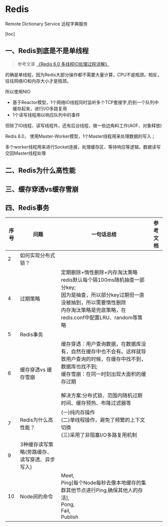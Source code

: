 # Redis
Remote Dictionary Service 远程字典服务

[toc]



## 一、Redis到底是不是单线程

> 参考文章 [《Redis 6.0 多线程IO处理过程详解》](https://zhuanlan.zhihu.com/p/144805500)

的确是单线程，因为Redis大部分操作都不需要大量计算，CPU不是瓶颈。相反，往往网络IO和内存大小才是瓶颈。

所以使用NIO

- 基于Reactor模型，1个网络IO线程同时监听多个TCP套接字,扔到一个队列中缓存起来，进行I/O多路复用
- 1个读写线程用以响应队列中的事件

但除了IO线程、读写线程外，还有后台线程，做一些边角料工作(AOF、对象释放)



Redis 6.0， 使用Master-Worker模型，1个Master线程用来处理数据的写入；

多个worker线程用来进行Socket连接，处理缓存区、等待响应等逻辑，数据读写交回Master线程处理

## 二、Redis为什么高性能



## 三、缓存穿透vs缓存雪崩



## 四、Redis事务









| 序号 | 问题                                          | 一句话总结                                                   | 参考文档 |
| ---- | --------------------------------------------- | ------------------------------------------------------------ | -------- |
| 2    | 如何实现分布式锁？                            |                                                              |          |
| 4    | 过期策略                                      | 定期删除+惰性删除+内存淘汰策略<br>redis默认每个隔100ms随机抽查一部分key;<br>因为是抽查，所以部分key过期但一直没被抽到，所以需要惰性删除<br>内存淘汰策略是兜底策略，在redis.conf中配置LRU、random等策略 |          |
| 5    | Redis事务                                     |                                                              |          |
| 6    | 缓存穿透vs 缓存雪崩                           | 缓存穿透：用户查询数据，在数据库没有，自然在缓存中也不会有。这样就导致用户查询的时候，在缓存中找不到，数据库也找不到;<br>缓存雪崩：在同一时刻出现大面积的缓存过期<br><br>解决方案:分布式锁、范围内随机过期时间、缓存预热、布隆过滤器等 |          |
| 7    | Redis为什么高性能？                           | (一)纯内存操作<br>(二)单线程操作，避免了频繁的上下文切换<br>(三)采用了非阻塞I/O多路复用机制 |          |
| 9    | 3种缓存读写策略(旁路缓存、读写穿透、异步写入) |                                                              |          |
| 10   | Node间的命令                                  | Meet, <br>Ping[每个Node每秒去像本地缓存的集群其他节点进行Ping,确保其他人的存活], <br>Pong, <br>Fail, <br>Publish |          |

